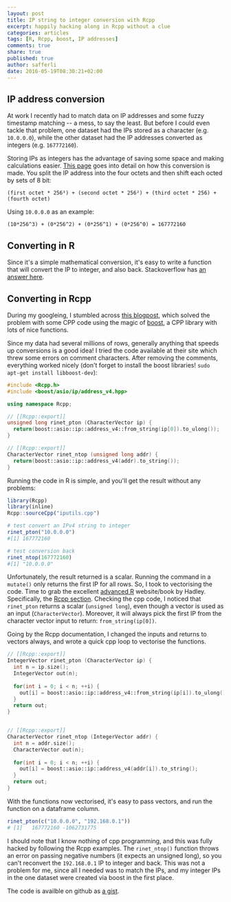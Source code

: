 ```yaml
---
layout: post
title: IP string to integer conversion with Rcpp
excerpt: happily hacking along in Rcpp without a clue
categories: articles
tags: [R, Rcpp, boost, IP addresses]
comments: true
share: true
published: true
author: safferli
date: 2016-05-19T08:30:21+02:00 
---
```


## IP address conversion

<span class = "dropcap">A</span>t work I recently had to match data on IP addresses and some fuzzy timestamp matching -- a mess, to say the least. But before I could even tackle that problem, one dataset had the IPs stored as a character (e.g. `10.0.0.0`), while the other dataset had the IP addresses converted as integers (e.g. `167772160`). 

Storing IPs as integers has the advantage of saving some space and making calculations easier. [This page](http://www.aboutmyip.com/AboutMyXApp/IP2Integer.jsp?ipAddress=10.0.0.0) goes into detail on how this conversion is made. You split the IP address into the four octets and then shift each octed by sets of 8 bit: 

 	(first octet * 256³) + (second octet * 256²) + (third octet * 256) + (fourth octet)

Using `10.0.0.0` as an example: 

`(10*256^3) + (0*256^2) + (0*256^1) + (0*256^0) = 167772160`


## Converting in R

Since it's a simple mathematical conversion, it's easy to write a function that will convert the IP to integer, and also back. Stackoverflow has [an answer here](http://stackoverflow.com/questions/21610147/convert-ip-address-ipv4-itno-an-integer-in-r). 


## Converting in Rcpp

During my googleing, I stumbled across [this blogpost](http://datadrivensecurity.info/blog/posts/2014/May/speeding-up-ipv4-address-conversion-in-r/), which solved the problem with some CPP code using the magic of [boost](http://www.boost.org/), a CPP library with lots of nice functions.

Since my data had several millions of rows, generally anything that speeds up conversions is a good idea! I tried the code available at their site which threw some errors on comment characters. After removing the comments, everything worked nicely (don't forget to install the boost libraries! `sudo apt-get install libboost-dev`):

```cpp
#include <Rcpp.h> 
#include <boost/asio/ip/address_v4.hpp>

using namespace Rcpp;

// [[Rcpp::export]]
unsigned long rinet_pton (CharacterVector ip) { 
  return(boost::asio::ip::address_v4::from_string(ip[0]).to_ulong());
}

// [[Rcpp::export]]
CharacterVector rinet_ntop (unsigned long addr) {
  return(boost::asio::ip::address_v4(addr).to_string());
}
```

Running the code in R is simple, and you'll get the result without any problems: 

```R
library(Rcpp)
library(inline)
Rcpp::sourceCpp("iputils.cpp")

# test convert an IPv4 string to integer
rinet_pton("10.0.0.0")
#[1] 167772160

# test conversion back
rinet_ntop(167772160)
#[1] "10.0.0.0"
```

Unfortunately, the result returned is a scalar. Running the command in a `mutate()` only returns the first IP for all rows. 
So, I took to vectorising the code. Time to grab the excellent [advanced R](http://adv-r.had.co.nz/) website/book by Hadley. Specifically, the [Rcpp section](http://adv-r.had.co.nz/Rcpp.html). Checking the cpp code, I noticed that `rinet_pton` returns a scalar (`unsigned long`), even though a vector is used as an input (`CharacterVector`). Moreover, it will always pick the first IP from the character vector input to return: `from_string(ip[0])`. 

Going by the Rcpp documentation, I changed the inputs and returns to vectors always, and wrote a quick cpp loop to vectorise the functions. 

```cpp
// [[Rcpp::export]]
IntegerVector rinet_pton (CharacterVector ip) { 
  int n = ip.size();
  IntegerVector out(n);
  
  for(int i = 0; i < n; ++i) {
    out[i] = boost::asio::ip::address_v4::from_string(ip[i]).to_ulong();
  }
  return out;
}


// [[Rcpp::export]]
CharacterVector rinet_ntop (IntegerVector addr) {
  int n = addr.size();
  CharacterVector out(n);
  
  for(int i = 0; i < n; ++i) {
    out[i] = boost::asio::ip::address_v4(addr[i]).to_string();
  }
  return out;
}
```

With the functions now vectorised, it's easy to pass vectors, and run the function on a dataframe column. 

```R
rinet_pton(c("10.0.0.0", "192.168.0.1"))
# [1]   167772160 -1062731775
```

I should note that I know nothing of cpp programming, and this was fully hacked by following the Rcpp examples. The `rinet_ntop()` function throws an error on passing negative numbers (it expects an unsigned long), so you can't reconvert the `192.168.0.1` IP to integer and back. This was not a problem for me, since all I needed was to match the IPs, and my integer IPs in the one dataset were created via boost in the first place. 

The code is availble on github as [a gist](https://gist.github.com/safferli/70a858a460c0a084e35bcb71bc214273).

